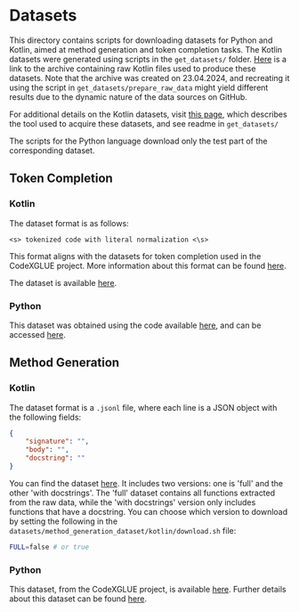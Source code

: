 
# Datasets

This directory contains scripts for downloading datasets for Python and Kotlin, aimed at method generation and token completion tasks. The Kotlin datasets were generated using scripts in the `get_datasets/` folder. [Here](https://drive.google.com/file/d/1uJyaJWGH3wurecY5M9QlTLEm7N_K4-RP/view?usp=sharing) is a link to the archive containing raw Kotlin files used to produce these datasets. Note that the archive was created on 23.04.2024, and recreating it using the script in `get_datasets/prepare_raw_data` might yield different results due to the dynamic nature of the data sources on GitHub.

For additional details on the Kotlin datasets, visit [this page](https://github.com/iyubondyrev/KotlinTokenizerJB/tree/main), which describes the tool used to acquire these datasets, and see readme in `get_datasets/`

The scripts for the Python language download only the test part of the corresponding dataset.

## Token Completion

### Kotlin

The dataset format is as follows:

```text
<s> tokenized code with literal normalization <\s>
```

This format aligns with the datasets for token completion used in the CodeXGLUE project. More information about this format can be found [here](https://github.com/microsoft/CodeXGLUE/tree/main/Code-Code/CodeCompletion-token).

The dataset is available [here](https://huggingface.co/iyubondyrev/token_completion_kotlin).

### Python

This dataset was obtained using the code available [here](https://github.com/microsoft/CodeXGLUE/tree/main/Code-Code/CodeCompletion-token), and can be accessed [here](https://huggingface.co/iyubondyrev/token_completion_python).

## Method Generation

### Kotlin

The dataset format is a `.jsonl` file, where each line is a JSON object with the following fields:

```json
{
    "signature": "",
    "body": "",
    "docstring": ""
}
```

You can find the dataset [here](https://huggingface.co/iyubondyrev/method_generation_kotlin). It includes two versions: one is 'full' and the other 'with docstrings'. The 'full' dataset contains all functions extracted from the raw data, while the 'with docstrings' version only includes functions that have a docstring. You can choose which version to download by setting the following in the `datasets/method_generation_dataset/kotlin/download.sh` file:

```bash
FULL=false # or true
```

### Python

This dataset, from the CodeXGLUE project, is available [here](https://huggingface.co/datasets/microsoft/codexglue_method_generation). Further details about this dataset can be found [here](https://github.com/microsoft/CodeXGLUE/tree/main/Code-Code/Method-Generation).
